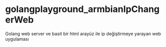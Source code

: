 # golangplayground_armbianIpChangerWeb
Golang web server ve basit bir html arayüz ile ip değiştirmeye yarayan web uygulaması

